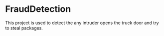 # FraudDetection
This project is used to detect the any intruder opens the truck door and try to steal packages.
